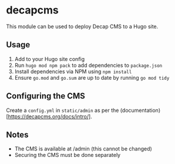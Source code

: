 # decapcms

This module can be used to deploy Decap CMS to a Hugo site.

## Usage

1. Add to your Hugo site config
2. Run `hugo mod npm pack` to add dependencies to `package.json`
3. Install dependencies via NPM using `npm install`
4. Ensure `go.mod` and `go.sum` are up to date by running `go mod tidy`

## Configuring the CMS

Create a `config.yml` in `static/admin` as per the (documentation)[https://decapcms.org/docs/intro/].

## Notes

* The CMS is available at /admin (this cannot be changed)
* Securing the CMS must be done separately 
